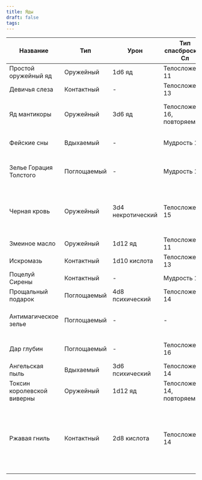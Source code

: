 ```yaml
---
title: Яды
draft: false
tags:
---
```


| Название                   | Тип         | Урон              | Тип спасброска и Сл          | Эффект                                                                                                                    |
| -------------------------- | ----------- | ----------------- | ---------------------------- | ------------------------------------------------------------------------------------------------------------------------- |
| Простой оружейный яд       | Оружейный   | 1d6 яд            | Телосложение 11              | Отравлен на 1 минуту                                                                                                      |
| Девичья слеза              | Контактный  | -                 | Телосложение 13              | Паралич на 1 минуту                                                                                                       |
| Яд мантикоры               | Оружейный   | 3d6 яд            | Телосложение 16, повторяемый | 1d6 ядом в начале каждого своего хода в течение 1 минуты                                                                  |
| Фейские сны                | Вдыхаемый   | -                 | Мудрость 12                  | Засыпает на 1d4 часов или до пробуждения                                                                                  |
| Зелье Горация Толстого     | Поглощаемый | -                 | Мудрость 18                  | Аналогично эффекту заклинания Смятение                                                                                    |
| Черная кровь               | Оружейный   | 3d4 некротический | Телосложение 15              | При получении колющего или режущего урона дополнительно получает 1d6 урона                                                |
| Змеиное масло              | Оружейный   | 1d12 яд           | Телосложение 11              | -                                                                                                                         |
| Искромазь                  | Контактный  | 1d10 кислота      | Телосложение 13              | -1 КД на 1 час, не увеличивается                                                                                          |
| Поцелуй Сирены             | Контактный  | -                 | Мудрость 15                  | Очарование на 1 час                                                                                                       |
| Прощальный подарок         | Поглощаемый | 4d8 психический   | Телосложение 14              | Кратковременное безумие                                                                                                   |
| Антимагическое зелье       | Поглощаемый | -                 | -                            | Не может использовать заговоры и заклинания                                                                               |
| Дар глубин                 | Поглощаемый | -                 | Телосложение 16              | Паралич, удушение на 10 мин                                                                                               |
| Ангельская пыль            | Вдыхаемый   | 3d6 психический   | Телосложение 14              | Ослепление на 1 час                                                                                                       |
| Токсин королевской виверны | Оружейный   | 1d12 яд           | Телосложение 14, повторяемый | 1d10 ядом в течение 1 мин                                                                                                 |
| Ржавая гниль               | Контактный  | 2d8 кислота       | Телосложение 14              | -1 к прочности предмета, на который был нанесен. -1 КД для брони, -1 к броскам атаки и урона для оружия, не увеличивается |
